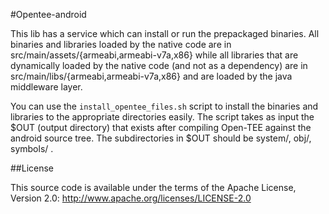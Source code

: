 #Opentee-android

This lib has a service which can install or run the prepackaged binaries.
All binaries and libraries loaded by the native code are in src/main/assets/{armeabi,armeabi-v7a,x86} while all
libraries that are dynamically loaded by the native code (and not as a dependency) are in
src/main/libs/{armeabi,armeabi-v7a,x86} and are loaded by the java middleware layer.

You can use the `install_opentee_files.sh` script to install the binaries and libraries to the appropriate directories
easily. The script takes as input the $OUT (output directory) that exists after compiling Open-TEE against the android
source tree. The subdirectories in $OUT should be system/, obj/, symbols/ .

##License

This source code is available under the terms of the Apache License, Version 2.0:
http://www.apache.org/licenses/LICENSE-2.0

